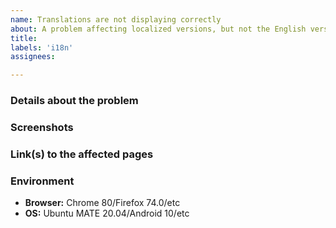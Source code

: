```yaml
---
name: Translations are not displaying correctly
about: A problem affecting localized versions, but not the English version
title:
labels: 'i18n'
assignees:

---
```


### Details about the problem



### Screenshots



### Link(s) to the affected pages



### Environment

- **Browser:** Chrome 80/Firefox 74.0/etc
- **OS:** Ubuntu MATE 20.04/Android 10/etc
